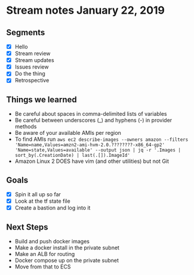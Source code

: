 # Stream notes January 22, 2019

## Segments

- [x] Hello
- [x] Stream review
- [x] Stream updates
- [x] Issues review
- [x] Do the thing
- [x] Retrospective

## Things we learned

- Be careful about spaces in comma-delimited lists of variables
- Be careful between underscores (\_) and hyphens (-) in provider methods
- Be aware of your available AMIs per region
- To find AMIs run `aws ec2 describe-images --owners amazon --filters 'Name=name,Values=amzn2-ami-hvm-2.0.????????-x86_64-gp2' 'Name=state,Values=available' --output json | jq -r '.Images | sort_by(.CreationDate) | last(.[]).ImageId'`
- Amazon Linux 2 DOES have vim (and other utilities) but not Git

## Goals

- [x] Spin it all up so far
- [x] Look at the tf state file
- [x] Create a bastion and log into it

## Next Steps

- Build and push docker images
- Make a docker install in the private subnet
- Make an ALB for routing
- Docker compose up on the private subnet
- Move from that to ECS
